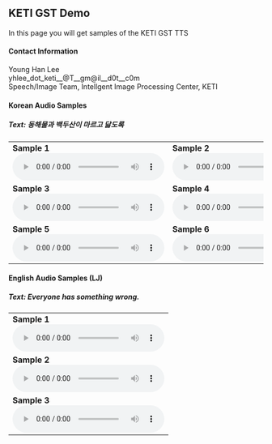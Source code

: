 ## KETI GST Demo ##


In this page you will get samples of the KETI GST TTS

#### Contact Information
Young Han Lee<br/>
yhlee_dot_keti__@T__gm@il__d0t__c0m<br/>
Speech/Image Team, Intellgent Image Processing Center, KETI <br/>

#### Korean Audio Samples

##### Text: 동해물과 백두산이 마르고 닳도록
 <table>
  <tr>
    <td><b>Sample 1</b><br/><audio controls><source src="samples/keti_gst/ref_KETI000038.wav"></audio></td>
    <td><b>Sample 2</b><br/><audio controls><source src="samples/keti_gst/ref_KETI000328.wav"></audio></td>
 </tr>
 <tr>
    <td><b>Sample 3</b><br/><audio controls><source src="samples/keti_gst/ref_KETIC40423.wav"></audio></td>
    <td><b>Sample 4</b><br/><audio controls><source src="samples/keti_gst/ref_KETIN21186.wav"></audio></td>
  </tr>
 <tr>
    <td><b>Sample 5</b><br/><audio controls><source src="samples/keti_gst/ref_LJ022.wav"></audio></td>
    <td><b>Sample 6</b><br/><audio controls><source src="samples/keti_gst/ref_LJ030.wav"></audio></td>
  </tr>
</table>

#### English Audio Samples (LJ)

##### Text: Everyone has something wrong.
 <table>
  <tr>
    <td><b>Sample 1</b><br/><audio controls><source src="samples/keti_gst/ref_0001.wav"></audio></td>
  </tr>
  <tr>
    <td><b>Sample 2</b><br/><audio controls><source src="samples/keti_gst/ref_0004.wav"></audio></td>
  </tr>
  <tr>
    <td><b>Sample 3</b><br/><audio controls><source src="samples/keti_gst/ref_0020.wav"></audio></td>
  </tr>
</table>
